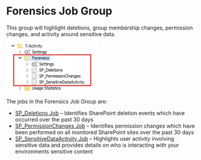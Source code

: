 # Forensics Job Group

This group will highlight deletions, group membership changes, permission changes, and activity
around sensitive data.

![Forensics Job Group in the Jobs Tree](../../../../../../../static/img/product_docs/accessanalyzer/solutions/sharepoint/activity/forensics/forensicsjobstree.webp)

The jobs in the Forensics Job Group are:

- [SP_Deletions Job](sp_deletions.md) – Identifies SharePoint deletion events which have occurred
  over the past 30 days
- [SP_PermissionChanges Job](sp_permissionchanges.md) – Identifies permission changes which have
  been performed on all monitored SharePoint sites over the past 30 days
- [SP_SensitiveDataActivity Job](sp_sensitivedataactivity.md) – Highlights user activity involving
  sensitive data and provides details on who is interacting with your environments sensitive content
